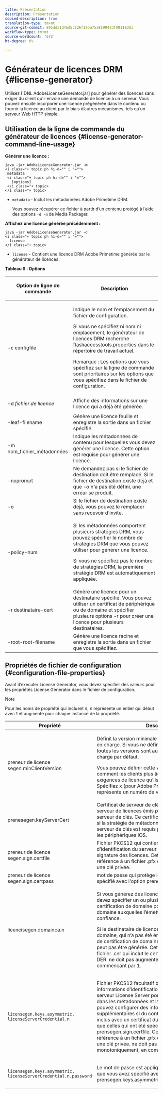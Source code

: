 ```yaml
---
title: Présentation
description: Présentation
copied-description: true
translation-type: tm+mt
source-git-commit: 89bdda1d4bd5c126f19ba75a819942df901183d1
workflow-type: tm+mt
source-wordcount: '672'
ht-degree: 0%

---
```



# Générateur de licences DRM {#license-generator}

Utilisez [!DNL AdobeLicenseGenerator.jar] pour générer des licences sans exiger du client qu&#39;il envoie une demande de licence à un serveur. Vous pouvez ensuite incorporer une licence prégénérée dans le contenu ou fournir la licence au client par le biais d’autres mécanismes, tels qu’un serveur Web HTTP simple.

## Utilisation de la ligne de commande du générateur de licences {#license-generator-command-line-usage}

**Générer une licence :**

```
java -jar AdobeLicenseGenerator.jar -m 
<i class="+ topic ph hi-d="" i "="">
 metadata 
 <i class="+ topic ph hi-d="" i "="">
   [options]
 </i class="+ topic>
</i class="+ topic>
```

* `metadata` - Inclut les métadonnées Adobe Primetime DRM.

   Vous pouvez récupérer ce fichier à partir d’un contenu protégé à l’aide des options `-d -m` de Media Packager.

**Affichez une licence générée précédemment :**

```
java -jar AdobeLicenseGenerator.jar -d 
<i class="+ topic ph hi-d="" i "="">
  license
</i class="+ topic>
```

* `license` - Contient une licence DRM Adobe Primetime générée par le générateur de licences.

**Tableau 6 : Options**

<table frame="all" colsep="1" rowsep="1" class="+ topic/table adobe-d/table " id="table_skr_vry_n4">  
 <thead class="- topic/thead "> 
  <tr rowsep="1" class="- topic/row "> 
   <th colname="1" class="- topic/entry entry"> <p class="- topic/p ">Option de ligne de commande </p> </th> 
   <th colname="2" class="- topic/entry entry"> <p class="- topic/p ">Description </p> </th> 
  </tr> 
 </thead>
 <tbody class="- topic/tbody "> 
  <tr rowsep="1" class="- topic/row "> 
   <td colname="1" class="- topic/entry "><span class="+ topic/ph pr-d/codeph codeph">-c configfile</span> </td> 
   <td colname="2" class="- topic/entry "> <p class="- topic/p ">Indique le nom et l’emplacement du fichier de configuration. </p> <p class="- topic/p ">Si vous ne spécifiez ni nom ni emplacement, le générateur de licences DRM recherche <span class="filepath"> flashaccesstools.properties</span> dans le répertoire de travail actuel. </p> <p>Remarque :  Les options que vous spécifiez sur la ligne de commande sont prioritaires sur les options que vous spécifiez dans le fichier de configuration. </p> </td> 
  </tr> 
  <tr rowsep="1" class="- topic/row "> 
   <td colname="1" class="- topic/entry "> <p class="- topic/p ">-d <i class="+ topic/ph hi-d/i "><span class="+ topic/ph pr-d/codeph codeph"> fichier de licence</span></i> </p> </td> 
   <td colname="2" class="- topic/entry "> Affiche des informations sur une licence qui a déjà été générée. </td> 
  </tr> 
  <tr rowsep="1" class="- topic/row "> 
   <td colname="1" class="- topic/entry "><span class="+ topic/ph pr-d/codeph codeph">-leaf-filename</span> </td> 
   <td colname="2" class="- topic/entry "> Génère une licence feuille et enregistre la sortie dans un fichier spécifié. </td> 
  </tr> 
  <tr rowsep="1" class="- topic/row "> 
   <td colname="1" class="- topic/entry "><span class="+ topic/ph pr-d/codeph codeph">-m nom_fichier_métadonnées</span> </td> 
   <td colname="2" class="- topic/entry "> Indique les métadonnées de contenu pour lesquelles vous devez générer une licence. Cette option est requise pour générer une licence. </td> 
  </tr> 
  <tr rowsep="1" class="- topic/row "> 
   <td colname="1" class="- topic/entry "><span class="codeph"> -noprompt</span> </td> 
   <td colname="2" class="- topic/entry ">Ne demandez pas si le fichier de destination doit être remplacé. Si le fichier de destination existe déjà et que <span class="codeph"> -o</span> n'a pas été défini, une erreur se produit. </td> 
  </tr> 
  <tr rowsep="1" class="- topic/row "> 
   <td colname="1" class="- topic/entry "><span class="codeph"> -o</span> </td> 
   <td colname="2" class="- topic/entry "> Si le fichier de destination existe déjà, vous pouvez le remplacer sans recevoir d’invite. </td> 
  </tr> 
  <tr rowsep="1" class="- topic/row "> 
   <td colname="1" class="- topic/entry "><span class="+ topic/ph pr-d/codeph codeph">-policy-num</span> </td> 
   <td colname="2" class="- topic/entry "> <p>Si les métadonnées comportent plusieurs stratégies DRM, vous pouvez spécifier le nombre de stratégies DRM que vous pouvez utiliser pour générer une licence. </p> <p>Si vous ne spécifiez pas le nombre de stratégies DRM, la première stratégie DRM est automatiquement appliquée. </p> </td> 
  </tr> 
  <tr rowsep="1" class="- topic/row "> 
   <td colname="1" class="- topic/entry "><span class="+ topic/ph pr-d/codeph codeph">-r destinataire-cert</span> </td> 
   <td colname="2" class="- topic/entry ">Génère une licence pour un destinataire spécifié. Vous pouvez utiliser un certificat de périphérique ou de domaine et spécifier plusieurs options <span class="+ topic/ph pr-d/codeph codeph"> -r </span>pour créer une licence pour plusieurs destinataires. </td> 
  </tr> 
  <tr rowsep="0" class="- topic/row "> 
   <td colname="1" class="- topic/entry "><span class="+ topic/ph pr-d/codeph codeph">-root-root-filename</span> </td> 
   <td colname="2" class="- topic/entry "> Génère une licence racine et enregistre la sortie dans un fichier que vous spécifiez. </td> 
  </tr> 
 </tbody> 
</table>

## Propriétés de fichier de configuration {#configuration-file-properties}

Avant d’exécuter License Generator, vous devez spécifier des valeurs pour les propriétés License Generator dans le fichier de configuration.

>[!NOTE]
>
>Pour les noms de propriété qui incluent *n*, *n* représente un entier qui début avec 1 et augmente pour chaque instance de la propriété.

<table frame="all" colsep="1" rowsep="1" class="+ topic/table adobe-d/table " id="table_qk1_rry_n4"> 
 <thead class="- topic/thead "> 
  <tr rowsep="1" class="- topic/row "> 
   <th colname="1" class="- topic/entry entry"> Propriété </th> 
   <th colname="2" class="- topic/entry entry"> Description </th> 
  </tr> 
 </thead>
 <tbody class="- topic/tbody "> 
  <tr rowsep="1" class="- topic/row "> 
   <td colname="1" class="- topic/entry "><span class="+ topic/ph pr-d/codeph codeph"> preneur de licence segen.minClientVersion</span> </td> 
   <td colname="2" class="- topic/entry "> <p>Définit la version minimale du client actuellement prise en charge. Si vous ne définissez pas cette propriété, toutes les versions sont automatiquement prises en charge par défaut. </p> <p>Vous pouvez définir cette valeur pour contrôler comment les clients plus âgés répondent aux exigences de licence qu’ils ne prennent pas en charge. Spécifiez <span class="codeph"> x</span> (pour Adobe Primetime DRM x.0) où <span class="codeph"> x</span> représente un numéro de version majeur. </p> </td> 
  </tr> 
  <tr rowsep="1" class="- topic/row "> 
   <td colname="1" class="- topic/entry "><span class="+ topic/ph pr-d/codeph codeph"> prenesegen.keyServerCert</span> </td> 
   <td colname="2" class="- topic/entry "> Certificat de serveur de clés, qui est un certificat de serveur de licences émis par un Adobe et utilisé par le serveur de clés. Ce certificat est appliqué uniquement si la stratégie de métadonnées/DRM indique qu’un serveur de clés est requis pour la diffusion de clés sur les périphériques iOS. </td> 
  </tr> 
  <tr rowsep="1" class="- topic/row "> 
   <td colname="1" class="- topic/entry "><span class="+ topic/ph pr-d/codeph codeph"> preneur de licence segen.sign.certfile</span> </td> 
   <td colname="2" class="- topic/entry "> Fichier PKCS12 qui contient les informations d’identification du serveur de licences pour la signature des licences. Cette propriété doit faire référence à un fichier .pfx contenant un certificat et une clé privée. </td> 
  </tr> 
  <tr rowsep="1" class="- topic/row "> 
   <td colname="1" class="- topic/entry "><span class="+ topic/ph pr-d/codeph codeph"> preneur de licence segen.sign.certpass</span> </td> 
   <td colname="2" class="- topic/entry ">mot de passe qui protège le fichier que vous avez spécifié avec l'option <span class="+ topic/ph pr-d/codeph codeph"> prenessegen.sign.certfile</span>. </td> 
  </tr> 
  <tr rowsep="1" class="- topic/row "> 
   <td colname="1" class="- topic/entry "><span class="+ topic/ph pr-d/codeph codeph">licencisegen.domainca.n</span> </td> 
   <td colname="2" class="- topic/entry "> <p>Si vous générez des licences liées à un domaine, vous devez spécifier un ou plusieurs certificats d’autorité de certification de domaine pour indiquer les autorités de domaine auxquelles l’émetteur de licences peut faire confiance. </p> <p>Si le destinataire de licence est un certificat de domaine, qui n’a pas été émis par l’une des autorités de certification de domaine spécifiées, une licence ne peut pas être générée. Cette propriété spécifie un fichier <span class="filepath"> .cer</span> qui inclut le certificat au format PEM ou DER. <span class="codeph"></span> ne doit pas augmenter monotoniquement, en commençant par 1. </p> </td> 
  </tr> 
  <tr rowsep="1" class="- topic/row "> 
   <td colname="1" class="- topic/entry "> 
    <code>licensegen.keys.asymmetric. licenseServerCredential.n</code>
   </td> 
   <td colname="2" class="- topic/entry "> <p class="- topic/p ">Fichier PKCS12 facultatif qui comprend des informations d’identification supplémentaires du serveur License Server pour le déchiffrement du CEK dans les métadonnées et la stratégie DRM. Vous pouvez configurer des informations d’identification supplémentaires si du contenu a été précédemment inclus avec un certificat du serveur de licences autre que celles qui ont été spécifiées avec <span class="codeph"> prensegen.sign.certfile</span>. Cette propriété doit faire référence à un fichier <span class="filepath"> .pfx</span> contenant un certificat et une clé privée. <span class="codeph"></span> ne doit pas augmenter monotoniquement, en commençant par 1. </p> </td> 
  </tr> 
  <tr rowsep="0" class="- topic/row "> 
   <td colname="1" class="- topic/entry "> 
    <code>licensegen.keys.asymmetric. licenseServerCredential.n.password</code>
   </td> 
   <td colname="2" class="- topic/entry "> <p>Le mot de passe est appliqué pour protéger le fichier que vous avez spécifié avec la propriété <span class="+ topic/ph pr-d/codeph codeph"> prensegen.keys.asymmetric.licenseServerCredential.n</span>. </p> </td> 
  </tr> 
 </tbody> 
</table>